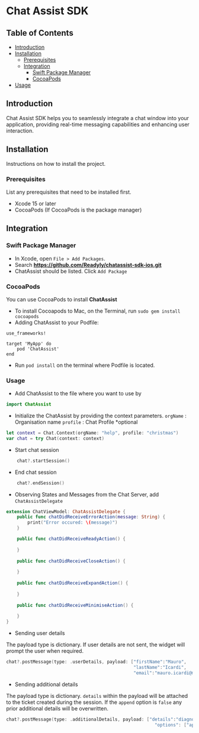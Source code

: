 # Chat Assist SDK

## Table of Contents

- [Introduction](#introduction)
- [Installation](#installation)
  - [Prerequisites](#prerequisites)
  - [Integration](#integration)
     - [Swift Package Manager](#swift-package-manager)
     - [CocoaPods](#cocoapods)
- [Usage](#usage)

<a name="introduction" />

## Introduction

Chat Assist SDK helps you to seamlessly integrate a chat window into your application, providing real-time messaging capabilities and enhancing user interaction.

<a name="installation" />

## Installation

Instructions on how to install the project.

<a name="prerequisites" />

### Prerequisites

List any prerequisites that need to be installed first.
- Xcode 15 or later
- CocoaPods (If CocoaPods is the package manager)

<a name="integration" />

## Integration

<a name="swift-package-manager" />

### Swift Package Manager

- In Xcode, open `File > Add Packages`. 
- Search **https://github.com/Readyly/chatassist-sdk-ios.git**
- ChatAssist should be listed. Click `Add Package`

<a name="cocoapods" />

### CocoaPods

You can use CocoaPods to install **ChatAssist** 

- To install Cocoapods to Mac, on the Terminal, run  `sudo gem install cocoapods`
- Adding ChatAssist to your Podfile:

```Pod
use_frameworks!

target 'MyApp' do
    pod 'ChatAssist'
end
```

- Run `pod install` on the terminal where Podfile is located.

<a name="usage" />

### Usage

- Add ChatAssist to the file where you want to use by

```swift
import ChatAssist
```

- Initialize the ChatAssist by providing the context parameters.
`orgName` : Organisation name
`profile` : Chat Profile *optional

```swift
let context = Chat.Context(orgName: "help", profile: "christmas")
var chat = try Chat(context: context)
```

- Start chat session

```swift
    chat?.startSession()
```

- End chat session

```swift
    chat?.endSession()
```

- Observing States and Messages from the Chat Server, add `ChatAssistDelegate`

```swift
extension ChatViewModel: ChatAssistDelegate {
    public func chatDidReceiveErrorAction(message: String) {
        print("Error occured: \(message)")
    }

    public func chatDidReceiveReadyAction() {
    
    }
    
    public func chatDidReceiveCloseAction() {
    
    }
    
    public func chatDidReceiveExpandAction() {
        
    }
    
    public func chatDidReceiveMinimiseAction() {
        
    }
}
```

- Sending user details

The payload type is dictionary.
If user details are not sent, the widget will prompt the user when required.

```swift
chat?.postMessage(type: .userDetails, payload: ["firstName":"Mauro",
                                                "lastName":"Icardi",
                                                "email":"mauro.icardi@mooail.com"])
```

- Sending additional details

The payload type is dictionary.
`details` within the payload will be attached to the ticket created during the session.
If the `append` option is `false` any prior additional details will be overwritten.

```swift
chat?.postMessage(type: .additionalDetails, payload: ["details":"diagnostics or relevant details",
                                                        "options": ["append":false]])
```

